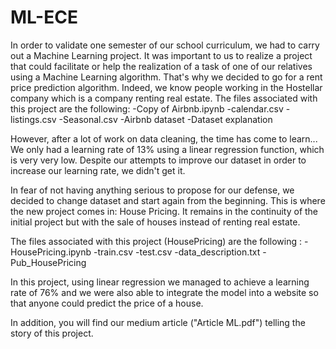 # ML-ECE

In order to validate one semester of our school curriculum, we had to carry out a Machine Learning project.
It was important to us to realize a project that could facilitate or help the realization of a task of one of our relatives using a Machine Learning algorithm.
That's why we decided to go for a rent price prediction algorithm. Indeed, we know people working in the Hostellar company which is a company renting real estate. 
The files associated with this project are the following:
-Copy of Airbnb.ipynb
-calendar.csv
-listings.csv
-Seasonal.csv
-Airbnb dataset
-Dataset explanation

However, after a lot of work on data cleaning, the time has come to learn... We only had a learning rate of 13% using a linear regression function, which is very very low.
Despite our attempts to improve our dataset in order to increase our learning rate, we didn't get it.

In fear of not having anything serious to propose for our defense, we decided to change dataset and start again from the beginning.
This is where the new project comes in: House Pricing. It remains in the continuity of the initial project but with the sale of houses instead of renting real estate.

The files associated with this project (HousePricing) are the following :
-HousePricing.ipynb
-train.csv
-test.csv
-data_description.txt
-Pub_HousePricing

In this project, using linear regression we managed to achieve a learning rate of 76% and we were also able to integrate the model into a website so that anyone could predict the price of a house.

In addition, you will find our medium article ("Article ML.pdf") telling the story of this project.
